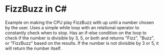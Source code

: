 # FizzBuzz in C#
Example on making the CPU play FizzBuzz with up until a number chosen by the user.
Uses a simple while loop with an relational operator to constantly check when to stop.
Has an if-else condition on the loop to check if the number is divisible by 3, 5, or both and returns "Fizz", "Buzz", or "FizzBuzz" based on the results.
If the number is not divisible by 3 or 5, it will return the number itself.
